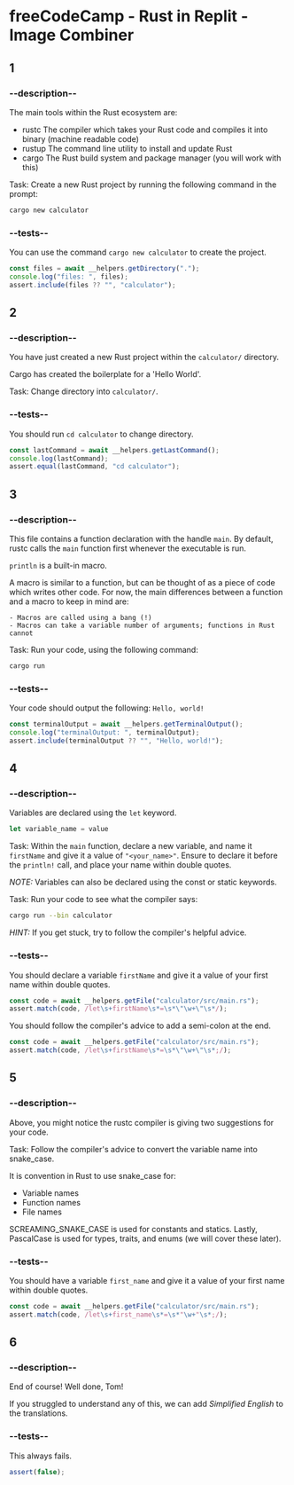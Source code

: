 # freeCodeCamp - Rust in Replit - Image Combiner

## 1

### --description--

The main tools within the Rust ecosystem are:

- rustc The compiler which takes your Rust code and compiles it into binary (machine readable code)
- rustup The command line utility to install and update Rust
- cargo The Rust build system and package manager (you will work with this)

Task: Create a new Rust project by running the following command in the prompt:

```bash
cargo new calculator
```

### --tests--

You can use the command `cargo new calculator` to create the project.

```js
const files = await __helpers.getDirectory(".");
console.log("files: ", files);
assert.include(files ?? "", "calculator");
```

## 2

### --description--

You have just created a new Rust project within the `calculator/` directory.

Cargo has created the boilerplate for a 'Hello World'.

Task: Change directory into `calculator/`.

### --tests--

You should run `cd calculator` to change directory.

```js
const lastCommand = await __helpers.getLastCommand();
console.log(lastCommand);
assert.equal(lastCommand, "cd calculator");
```

## 3

### --description--

This file contains a function declaration with the handle `main`.
By default, rustc calls the `main` function first whenever the executable is run.

`println` is a built-in macro.

A macro is similar to a function, but can be thought of as a piece of code which writes other code.
For now, the main differences between a function and a macro to keep in mind are:

    - Macros are called using a bang (!)
    - Macros can take a variable number of arguments; functions in Rust cannot

Task: Run your code, using the following command:

```bash
cargo run
```

### --tests--

Your code should output the following: `Hello, world!`

```js
const terminalOutput = await __helpers.getTerminalOutput();
console.log("terminalOutput: ", terminalOutput);
assert.include(terminalOutput ?? "", "Hello, world!");
```

## 4

### --description--

Variables are declared using the `let` keyword.

```rust
let variable_name = value
```

Task: Within the `main` function, declare a new variable, and name it `firstName` and give it a value of `"<your_name>"`. Ensure to declare it before the `println!` call, and place your name within double quotes.

_NOTE:_ Variables can also be declared using the const or static keywords.

Task: Run your code to see what the compiler says:

```bash
cargo run --bin calculator
```

_HINT:_ If you get stuck, try to follow the compiler's helpful advice.

### --tests--

You should declare a variable `firstName` and give it a value of your first name within double quotes.

```js
const code = await __helpers.getFile("calculator/src/main.rs");
assert.match(code, /let\s+firstName\s*=\s*\"\w+\"\s*/);
```

You should follow the compiler's advice to add a semi-colon at the end.

```js
const code = await __helpers.getFile("calculator/src/main.rs");
assert.match(code, /let\s+firstName\s*=\s*\"\w+\"\s*;/);
```

## 5

### --description--

Above, you might notice the rustc compiler is giving two suggestions for your code.

Task: Follow the compiler's advice to convert the variable name into snake_case.

It is convention in Rust to use snake_case for:

- Variable names
- Function names
- File names

SCREAMING_SNAKE_CASE is used for constants and statics. Lastly, PascalCase is used for types, traits, and enums (we will cover these later).

### --tests--

You should have a variable `first_name` and give it a value of your first name within double quotes.

```js
const code = await __helpers.getFile("calculator/src/main.rs");
assert.match(code, /let\s+first_name\s*=\s*"\w+"\s*;/);
```

## 6

### --description--

End of course! Well done, Tom!

If you struggled to understand any of this, we can add _Simplified English_ to the translations.

### --tests--

This always fails.

```js
assert(false);
```
